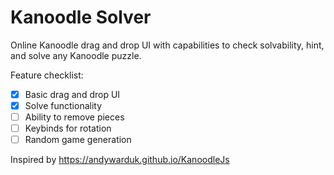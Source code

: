 # Kanoodle Solver

Online Kanoodle drag and drop UI with capabilities to check solvability, hint, and solve any Kanoodle puzzle.

Feature checklist:
- [x] Basic drag and drop UI
- [x] Solve functionality
- [ ] Ability to remove pieces
- [ ] Keybinds for rotation
- [ ] Random game generation 

Inspired by https://andywarduk.github.io/KanoodleJs